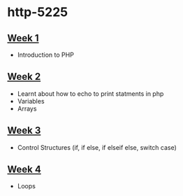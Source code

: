# http-5225

## [Week 1](https://github.com/codeyumm/http-5225/tree/744d7b627e0d2faefd8157552a884d444a78a4d6/Lab/week1)

- Introduction to PHP

## [Week 2](https://github.com/codeyumm/http-5225/tree/744d7b627e0d2faefd8157552a884d444a78a4d6/Lab/week2)

- Learnt about how to echo to print statments in php
- Variables
- Arrays

## [Week 3](https://github.com/codeyumm/http-5225/tree/0d02d5a299595bfeb7b30ba383b65b6162b2aacd/Lab/week3)

- Control Structures (if, if else, if elseif else, switch case)

## [Week 4](https://github.com/codeyumm/http-5225/tree/0d02d5a299595bfeb7b30ba383b65b6162b2aacd/Lab/week4)

- Loops

